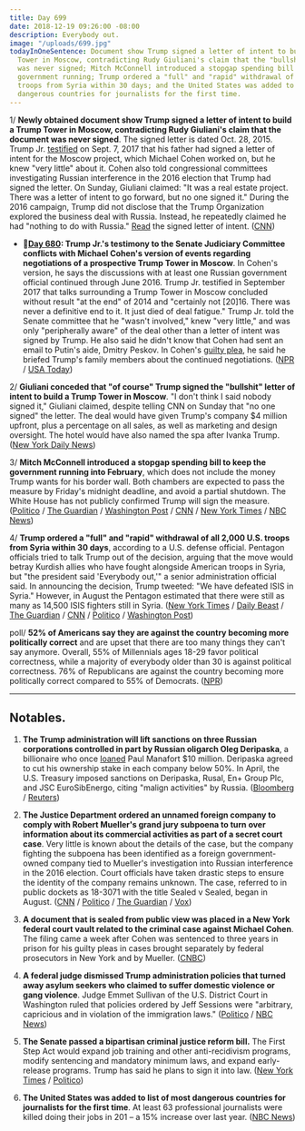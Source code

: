 ```yaml
---
title: Day 699
date: 2018-12-19 09:26:00 -08:00
description: Everybody out.
image: "/uploads/699.jpg"
todayInOneSentence: Document show Trump signed a letter of intent to build a Trump
  Tower in Moscow, contradicting Rudy Giuliani's claim that the "bullshit" letter
  was never signed; Mitch McConnell introduced a stopgap spending bill to keep the
  government running; Trump ordered a "full" and "rapid" withdrawal of all 2,000 U.S.
  troops from Syria within 30 days; and the United States was added to list of most
  dangerous countries for journalists for the first time.
---
```


1/ **Newly obtained document show Trump signed a letter of intent to build a Trump Tower in Moscow, contradicting Rudy Giuliani's claim that the document was never signed**. The signed letter is dated Oct. 28, 2015. Trump Jr. [testified](https://whatthefuckjusthappenedtoday.com/2018/05/16/day-482/#trump-jr-testified-that-his-father-s) on Sept. 7, 2017 that his father had signed a letter of intent for the Moscow project, which Michael Cohen worked on, but he knew "very little" about it. Cohen also told congressional committees investigating Russian interference in the 2016 election that Trump had signed the letter. On Sunday, Giuliani claimed: "It was a real estate project. There was a letter of intent to go forward, but no one signed it." During the 2016 campaign, Trump did not disclose that the Trump Organization explored the business deal with Russia. Instead, he repeatedly claimed he had "nothing to do with Russia." [Read](http://cdn.cnn.com/cnn/2018/images/12/18/attachment.1.pdf) the signed letter of intent. ([CNN](https://www.cnn.com/2018/12/18/politics/trump-signed-letter-of-intent-rudy-giuliani-moscow/index.html))

* **📌[Day 680](https://whatthefuckjusthappenedtoday.com/2018/11/30/day-680/#1-trump-jr-s-testimony-to-the-senate): Trump Jr.'s testimony to the Senate Judiciary Committee conflicts with Michael Cohen's version of events regarding negotiations of a prospective Trump Tower in Moscow**. In Cohen's version, he says the discussions with at least one Russian government official continued through June 2016. Trump Jr. testified in September 2017 that talks surrounding a Trump Tower in Moscow concluded without result "at the end" of 2014 and "certainly not \[20\]16. There was never a definitive end to it. It just died of deal fatigue." Trump Jr. told the Senate committee that he "wasn't involved," knew "very little," and was only "peripherally aware" of the deal other than a letter of intent was signed by Trump. He also said he didn't know that Cohen had sent an email to Putin's aide, Dmitry Peskov. In Cohen's [guilty plea](https://whatthefuckjusthappenedtoday.com/2018/11/29/day-679/#1-michael-cohen-pleaded-guilty-to-ma), he said he briefed Trump's family members about the continued negotiations. ([NPR](https://www.npr.org/2018/11/30/672188201/trump-jr-s-2017-testimony-conflicts-with-cohen-s-account-of-russian-talks) / [USA Today](https://www.usatoday.com/story/news/politics/2018/11/30/donald-trump-jr-testimony-senate-michael-cohen-guilty-plea/2162911002/))

2/ **Giuliani conceded that "of course" Trump signed the "bullshit" letter of intent to build a Trump Tower in Moscow**. "I don't think I said nobody signed it," Giuliani claimed, despite telling CNN on Sunday that "no one signed" the letter. The deal would have given Trump's company $4 million upfront, plus a percentage on all sales, as well as marketing and design oversight. The hotel would have also named the spa after Ivanka Trump. ([New York Daily News](https://www.nydailynews.com/news/politics/ny-news-trump-tower-russia-letter-intent-20181219-story.html))

3/ **Mitch McConnell introduced a stopgap spending bill to keep the government running into February**, which does not include the money Trump wants for his border wall. Both chambers are expected to pass the measure by Friday's midnight deadline, and avoid a partial shutdown. The White House has not publicly confirmed Trump will sign the measure. ([Politico](https://www.politico.com/story/2018/12/19/mcconnell-to-introduce-short-term-funding-bill-to-avert-shutdown-1068976) / [The Guardian](https://www.theguardian.com/us-news/2018/dec/19/senate-short-term-bill-avoid-government-shutdown) / [Washington Post](https://www.washingtonpost.com/politics/white-house-signals-it-might-accept-a-short-term-spending-bill-to-avert-shutdown/2018/12/19/63148a02-0395-11e9-9122-82e98f91ee6f_story.html) / [CNN](https://www.cnn.com/2018/12/19/politics/government-shutdown-congress-trump-border-wall/index.html) / [New York Times](https://www.nytimes.com/2018/12/19/us/politics/government-shutdown-threat.html) / [NBC News](https://www.nbcnews.com/politics/congress/mcconnell-announces-stopgap-funding-measure-would-avert-shutdown-n949821))

4/ **Trump ordered a "full" and "rapid" withdrawal of all 2,000 U.S. troops from Syria within 30 days**, according to a U.S. defense official. Pentagon officials tried to talk Trump out of the decision, arguing that the move would betray Kurdish allies who have fought alongside American troops in Syria, but "the president said 'Everybody out,'" a senior administration official said. In announcing the decision, Trump tweeted: "We have defeated ISIS in Syria." However, in August the Pentagon estimated that there were still as many as 14,500 ISIS fighters still in Syria. ([New York Times](https://www.nytimes.com/2018/12/19/us/politics/trump-syria-turkey-troop-withdrawal.html) / [Daily Beast](https://www.thedailybeast.com/us-officials-try-to-slow-trumps-everybody-out-of-syria-order) / [The Guardian](https://www.theguardian.com/us-news/2018/dec/19/us-troops-syria-withdrawal-trump) / [CNN](https://www.cnn.com/2018/12/19/politics/us-syria-withdrawal/index.html) / [Politico](https://www.politico.com/story/2018/12/19/trump-us-troops-in-syria-1068734) / [Washington Post](https://www.washingtonpost.com/world/national-security/trump-administration-plans-to-pull-us-troops-from-syria-immediately-defense-official-says/2018/12/19/4fcf188e-0397-11e9-b5df-5d3874f1ac36_story.html))

poll/ **52% of Americans say they are against the country becoming more politically correct** and are upset that there are too many things they can't say anymore. Overall, 55% of Millennials ages 18-29 favor political correctness, while a majority of everybody older than 30 is against political correctness. 76% of Republicans are against the country becoming more politically correct compared to 55% of Democrats. ([NPR](https://www.npr.org/2018/12/19/677346260/warning-to-democrats-most-americans-against-u-s-getting-more-politically-correct))

---

## Notables.

1. **The Trump administration will lift sanctions on three Russian corporations controlled in part by Russian oligarch Oleg Deripaska**, a billionaire who once [loaned](https://whatthefuckjusthappenedtoday.com/2018/06/28/day-525/#1-paul-manafort-owed-10-million-to-r) Paul Manafort $10 million. Deripaska agreed to cut his ownership stake in each company below 50%. In April, the U.S. Treasury imposed sanctions on Deripaska, Rusal, En\+ Group Plc, and JSC EuroSibEnergo, citing "malign activities" by Russia. ([Bloomberg](https://www.bloomberg.com/news/articles/2018-12-19/trump-ready-to-remove-sanctions-on-deripaska-s-rusal-in-30-days)  / [Reuters](https://www.reuters.com/article/us-usa-russia-sanctions-deripaska/u-s-to-lift-sanctions-on-oleg-deripaskas-rusal-and-en-in-30-days-idUSKCN1OI2AS))

2. **The Justice Department ordered an unnamed foreign company to comply with Robert Mueller's grand jury subpoena to turn over information about its commercial activities as part of a secret court case**. Very little is known about the details of the case, but the company fighting the subpoena has been identified as a foreign government-owned company tied to Mueller's investigation into Russian interference in the 2016 election. Court officials have taken drastic steps to ensure the identity of the company remains unknown. The case, referred to in public dockets as 18-3071 with the title Sealed v Sealed, began in August. ([CNN](https://www.cnn.com/2018/12/18/politics/mueller-mystery-grand-jury-appeal/index.html) / [Politico](https://www.politico.com/story/2018/12/18/mueller-probe-legal-foreign-owned-company-1068725) / [The Guardian](https://www.theguardian.com/us-news/2018/dec/18/sealed-v-sealed-robert-mueller-mysterious-case-subpoena) / [Vox](https://www.vox.com/2018/12/19/18147495/mueller-grand-jury-mystery-country-a))

3. **A document that is sealed from public view was placed in a New York federal court vault related to the criminal case against Michael Cohen**. The filing came a week after Cohen was sentenced to three years in prison for his guilty pleas in cases brought separately by federal prosecutors in New York and by Mueller. ([CNBC](https://www.cnbc.com/2018/12/19/-filing-in-case-of-former-trump-lawyer-michael-cohen.html))

4. **A federal judge dismissed Trump administration policies that turned away asylum seekers who claimed to suffer domestic violence or gang violence**. Judge Emmet Sullivan of the U.S. District Court in Washington ruled that policies ordered by Jeff Sessions were "arbitrary, capricious and in violation of the immigration laws." ([Politico](https://www.politico.com/story/2018/12/19/trump-policy-domestic-violence-victims-asylum-1069107) / [NBC News](https://www.nbcnews.com/politics/politics-news/federal-judge-strikes-down-trump-asylum-rules-domestic-gang-violence-n949936))

5. **The Senate passed a bipartisan criminal justice reform bill.** The First Step Act would expand job training and other anti-recidivism programs, modify sentencing and mandatory minimum laws, and expand early-release programs. Trump has said he plans to sign it into law. ([New York Times](https://www.nytimes.com/2018/12/18/us/politics/senate-criminal-justice-bill.html) / [Politico](https://www.politico.com/story/2018/12/18/criminal-justice-reform-bill-vote-1068268))

6. **The United States was added to list of most dangerous countries for journalists for the first time**. At least 63 professional journalists were killed doing their jobs in 201 – a 15% increase over last year. ([NBC News](https://www.nbcnews.com/news/world/united-states-added-list-most-dangerous-countries-journalists-first-time-n949676))